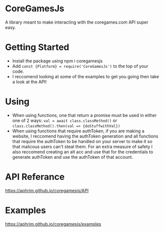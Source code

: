 # CoreGamesJs
A library meant to make interacting with the coregames.com API super easy.

# Getting Started

* Install the package using npm i coregamesjs
* Add `const {Platform} = require('CoreGamesJs')` to the top of your code.
* I reccomend looking at some of the examples to get you going then take a look at the API!

# Using

* When using functions, one that return a promise must be used in either one of 2 ways: `val = await class.classMethod()` or `class.classMethod().then(val => {doStuffwithVal})`
* When using functions that require authToken, if you are making a website, I reccomend having the authToken generation and all functions that require the authToken to be handled on your server to make it so that malicous users can't steal them. For an extra measure of safety I also reccomend creating an alt acc and use that for the credentials to generate authToken and use the authToken of that account.

# API Referance
https://aphrim.github.io/coregamesjs/API

# Examples
https://aphrim.github.io/coregamesjs/examples
